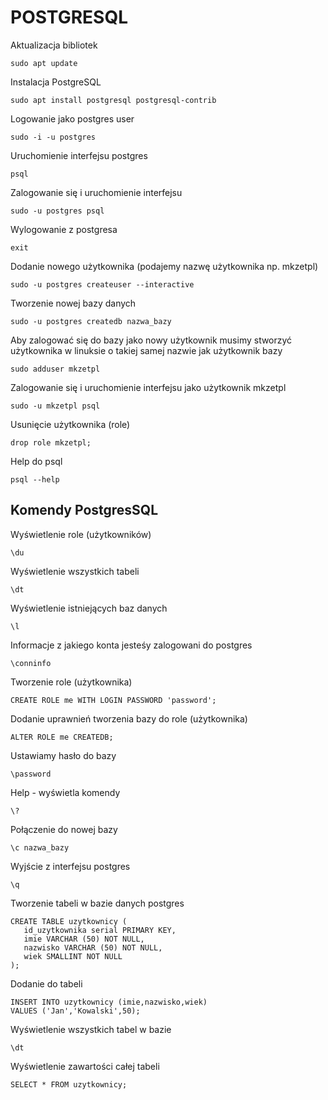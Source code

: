 # POSTGRESQL

Aktualizacja bibliotek

```
sudo apt update
```

Instalacja PostgreSQL

```
sudo apt install postgresql postgresql-contrib
```

Logowanie jako postgres user

```
sudo -i -u postgres
```

Uruchomienie interfejsu postgres

```
psql
```

Zalogowanie się i uruchomienie interfejsu

```
sudo -u postgres psql
```

Wylogowanie z postgresa

```
exit
```

Dodanie nowego użytkownika (podajemy nazwę użytkownika np. mkzetpl)

```
sudo -u postgres createuser --interactive
```

Tworzenie nowej bazy danych

```
sudo -u postgres createdb nazwa_bazy
```

Aby zalogować się do bazy jako nowy użytkownik musimy stworzyć użytkownika w linuksie o takiej samej nazwie jak użytkownik bazy

```
sudo adduser mkzetpl
```

Zalogowanie się i uruchomienie interfejsu jako użytkownik mkzetpl

```
sudo -u mkzetpl psql
```

Usunięcie użytkownika (role)

```
drop role mkzetpl;
```

Help do psql

```
psql --help
```

## Komendy PostgresSQL

Wyświetlenie role (użytkowników)

```
\du
```

Wyświetlenie wszystkich tabeli

```
\dt
```

Wyświetlenie istniejących baz danych

```
\l
```

Informacje z jakiego konta jesteśy zalogowani do postgres

```
\conninfo
```

Tworzenie role (użytkownika)

```
CREATE ROLE me WITH LOGIN PASSWORD 'password';
```

Dodanie uprawnień tworzenia bazy do role (użytkownika)

```
ALTER ROLE me CREATEDB;
```

Ustawiamy hasło do bazy

```
\password
```

Help - wyświetla komendy

```
\?
```

Połączenie do nowej bazy

```
\c nazwa_bazy
```

Wyjście z interfejsu postgres

```
\q
```

Tworzenie tabeli w bazie danych postgres

```
CREATE TABLE uzytkownicy (
   id_uzytkownika serial PRIMARY KEY,
   imie VARCHAR (50) NOT NULL,
   nazwisko VARCHAR (50) NOT NULL,
   wiek SMALLINT NOT NULL
);
```

Dodanie do tabeli

```
INSERT INTO uzytkownicy (imie,nazwisko,wiek)
VALUES ('Jan','Kowalski',50);
```

Wyświetlenie wszystkich tabel w bazie

```
\dt
```

Wyświetlenie zawartości całej tabeli

```
SELECT * FROM uzytkownicy;
```
